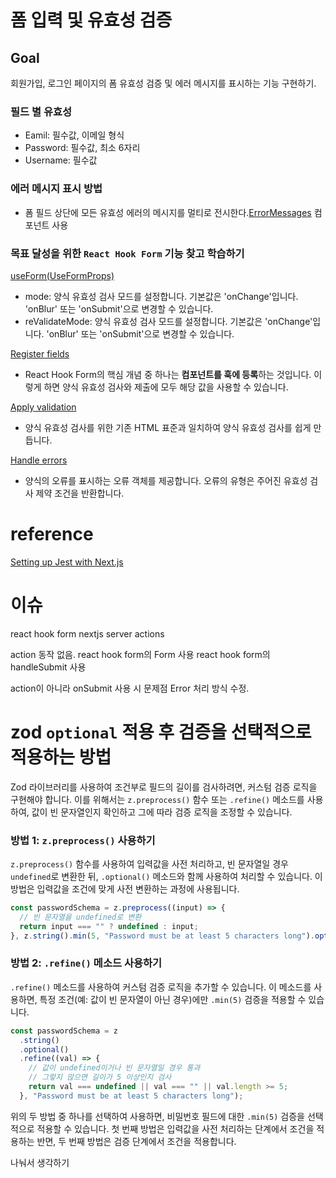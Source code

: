 # 폼 입력 및 유효성 검증

## Goal

회원가입, 로그인 페이지의 폼 유효성 검증 및 에러 메시지를 표시하는 기능 구현하기.

### 필드 별 유효성

- Eamil: 필수값, 이메일 형식
- Password: 필수값, 최소 6자리
- Username: 필수값

### 에러 메시지 표시 방법

- 폼 필드 상단에 모든 유효성 에러의 메시지를 멀티로 전시한다.[ErrorMessages](./app/ui/components/ErrorMessages.tsx) 컴포넌트 사용

### 목표 달성을 위한 `React Hook Form` 기능 찾고 학습하기

[useForm(UseFormProps)](https://react-hook-form.com/docs/useform#reValidateMode)<br>

- mode: 양식 유효성 검사 모드를 설정합니다. 기본값은 'onChange'입니다. 'onBlur' 또는 'onSubmit'으로 변경할 수 있습니다.
- reValidateMode: 양식 유효성 검사 모드를 설정합니다. 기본값은 'onChange'입니다. 'onBlur' 또는 'onSubmit'으로 변경할 수 있습니다.

[Register fields](https://react-hook-form.com/get-started#Registerfields)<br>

- React Hook Form의 핵심 개념 중 하나는 **컴포넌트를 훅에 등록**하는 것입니다. 이렇게 하면 양식 유효성 검사와 제출에 모두 해당 값을 사용할 수 있습니다.

[Apply validation](https://react-hook-form.com/get-started#Applyvalidation)<br>

- 양식 유효성 검사를 위한 기존 HTML 표준과 일치하여 양식 유효성 검사를 쉽게 만듭니다.

[Handle errors](https://react-hook-form.com/get-started#Handleerrors)<br>

- 양식의 오류를 표시하는 오류 객체를 제공합니다. 오류의 유형은 주어진 유효성 검사 제약 조건을 반환합니다.

# reference

[Setting up Jest with Next.js](https://nextjs.org/docs/app/building-your-application/testing/jest)

# 이슈

react hook form nextjs server actions

action 동작 없음.
react hook form의 Form 사용
react hook form의 handleSubmit 사용

action이 아니라 onSubmit 사용 시 문제점
Error 처리 방식 수정.

# zod `optional` 적용 후 검증을 선택적으로 적용하는 방법

Zod 라이브러리를 사용하여 조건부로 필드의 길이를 검사하려면, 커스텀 검증 로직을 구현해야 합니다. 이를 위해서는 `z.preprocess()` 함수 또는 `.refine()` 메소드를 사용하여, 값이 빈 문자열인지 확인하고 그에 따라 검증 로직을 조정할 수 있습니다.

### 방법 1: `z.preprocess()` 사용하기

`z.preprocess()` 함수를 사용하여 입력값을 사전 처리하고, 빈 문자열일 경우 `undefined`로 변환한 뒤, `.optional()` 메소드와 함께 사용하여 처리할 수 있습니다. 이 방법은 입력값을 조건에 맞게 사전 변환하는 과정에 사용됩니다.

```javascript
const passwordSchema = z.preprocess((input) => {
  // 빈 문자열을 undefined로 변환
  return input === "" ? undefined : input;
}, z.string().min(5, "Password must be at least 5 characters long").optional());
```

### 방법 2: `.refine()` 메소드 사용하기

`.refine()` 메소드를 사용하여 커스텀 검증 로직을 추가할 수 있습니다. 이 메소드를 사용하면, 특정 조건(예: 값이 빈 문자열이 아닌 경우)에만 `.min(5)` 검증을 적용할 수 있습니다.

```javascript
const passwordSchema = z
  .string()
  .optional()
  .refine((val) => {
    // 값이 undefined이거나 빈 문자열일 경우 통과
    // 그렇지 않으면 길이가 5 이상인지 검사
    return val === undefined || val === "" || val.length >= 5;
  }, "Password must be at least 5 characters long");
```

위의 두 방법 중 하나를 선택하여 사용하면, 비밀번호 필드에 대한 `.min(5)` 검증을 선택적으로 적용할 수 있습니다. 첫 번째 방법은 입력값을 사전 처리하는 단계에서 조건을 적용하는 반면, 두 번째 방법은 검증 단계에서 조건을 적용합니다.

나눠서 생각하기
